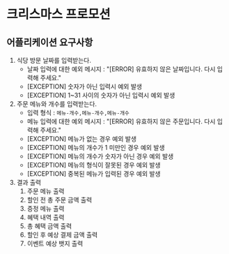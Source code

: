 # 크리스마스 프로모션

## 어플리케이션 요구사항

1. 식당 방문 날짜를 입력받는다.
   - 날짜 입력에 대한 예외 메시지 : "[ERROR] 유효하지 않은 날짜입니다. 다시 입력해 주세요."
   - [EXCEPTION] 숫자가 아닌 입력시 예외 발생
   - [EXCEPTION] 1~31 사이의 숫자가 아닌 입력시 예외 발생
2. 주문 메뉴와 개수를 입력받는다.
   - 입력 형식 : `메뉴-개수,메뉴-개수,메뉴-개수`
   - 메뉴 입력에 대한 예외 메시지 : "[ERROR] 유효하지 않은 주문입니다. 다시 입력해 주세요."
   - [EXCEPTION] 메뉴가 없는 경우 예외 발생
   - [EXCEPTION] 메뉴의 개수가 1 미만인 경우 예외 발생
   - [EXCEPTION] 메뉴의 개수가 숫자가 아닌 경우 예외 발생
   - [EXCEPTION] 메뉴의 형식이 잘못된 경우 예외 발생
   - [EXCEPTION] 중복된 메뉴가 입력된 경우 예외 발생
3. 결과 출력
   1. 주문 메뉴 출력
   2. 할인 전 총 주문 금액 출력
   3. 증정 메뉴 출력
   4. 혜택 내역 출력
   5. 총 혜택 금액 출력
   6. 할인 후 예상 결제 금액 출력
   7. 이벤트 예상 뱃지 출력
